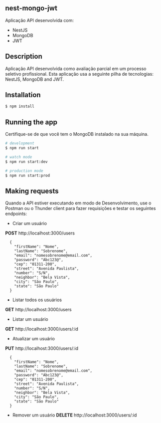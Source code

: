 ## nest-mongo-jwt
Aplicação API desenvolvida com:
- NestJS
- MongoDB
- JWT

## Description
Aplicação API desenvolvida como avaliação parcial em um processo seletivo profissional. Esta aplicação usa a seguinte pilha de tecnologias: NestJS, MongoDB and JWT.

## Installation

```bash
$ npm install
```

## Running the app

Certifique-se de que você tem o MongoDB instalado na sua máquina.

```bash
# development
$ npm run start

# watch mode
$ npm run start:dev

# production mode
$ npm run start:prod
```

## Making requests

Quando a API estiver executando em modo de Desenvolvimento, use o Postman ou o Thunder client para fazer requisições e testar os seguintes endpoints:

- Criar um usuário

**POST** http://localhost:3000/users
```
  {
    "firstName": "Nome",
    "lastName": "Sobrenome",
    "email": "nomesobrenome@email.com",
    "password": "Abc123@",
    "cep": "01311-200",
    "street": "Avenida Paulista",
    "number": "S/N",
    "neighbor": "Bela Vista",
    "city": "São Paulo",
    "state": "São Paulo"
  }
```

- Listar todos os usuários

**GET** http://localhost:3000/users

- Listar um usuário

**GET** http://localhost:3000/users/:id

- Atualizar um usuário

**PUT** http://localhost:3000/users/:id
```
  {
    "firstName": "Nome",
    "lastName": "Sobrenome",
    "email": "nomesobrenome@email.com",
    "password": "Abc123@",
    "cep": "01311-200",
    "street": "Avenida Paulista",
    "number": "S/N",
    "neighbor": "Bela Vista",
    "city": "São Paulo",
    "state": "São Paulo"
  }
```

- Remover um usuário
**DELETE** http://localhost:3000/users/:id
